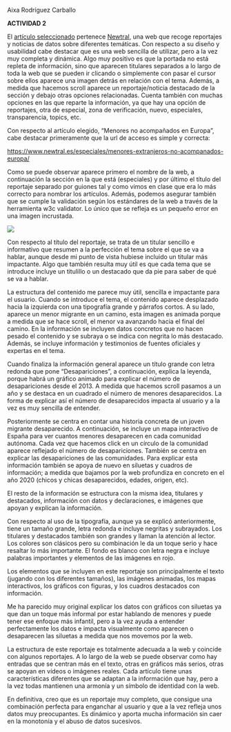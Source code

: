 ﻿Aixa Rodríguez Carballo

**ACTIVIDAD 2**

El [artículo seleccionado](https://www.newtral.es/especiales/menores-extranjeros-no-acompanados-europa/) pertenece [Newtral](https://www.newtral.es/), una web que recoge reportajes y noticias de datos sobre diferentes temáticas. Con respecto a su diseño y usabilidad cabe destacar que es una web sencilla de utilizar, pero a la vez muy completa y dinámica. Algo muy positivo es que la portada no está repleta de información, sino que aparecen titulares separados a lo largo de toda la web que se pueden ir clicando o simplemente con pasar el cursor sobre ellos aparece una imagen detrás en relación con el tema. Además, a medida que hacemos scroll aparece un reportaje/noticia destacado de la sección y debajo otras opciones relacionadas. Cuenta también con muchas opciones en las que reparte la información, ya que hay una opción de reportajes, otra de especial, zona de verificación, nuevo, especiales, transparencia, topics, etc.

Con respecto al artículo elegido, “Menores no acompañados en Europa”, cabe destacar primeramente que la url de acceso es simple y correcta:

<https://www.newtral.es/especiales/menores-extranjeros-no-acompanados-europa/>

Como se puede observar aparece primero el nombre de la web, a continuación la sección en la que está (especiales) y por último el título del reportaje separado por guiones tal y como vimos en clase que era lo más correcto para nombrar los artículos. Además, podemos asegurar también que se cumple la validación según los estándares de la web a través de la herramienta w3c validator. Lo único que se refleja es un pequeño error en una imagen incrustada.

![](Aspose.Words.713941b6-3fea-406c-8e86-a869deec6e76.001.png)

Con respecto al título del reportaje, se trata de un titular sencillo e informativo que resumen a la perfección el tema sobre el que se va a hablar, aunque desde mi punto de vista hubiese incluido un titular más impactante. Algo que también resulta muy útil es que cada tema que se introduce incluye un titulillo o un destacado que da pie para saber de qué se va a hablar.

La estructura del contenido me parece muy útil, sencilla e impactante para el usuario. Cuando se introduce el tema, el contenido aparece desplazado hacia la izquierda con una tipografía grande y párrafos cortos. A su lado, aparece un menor migrante en un camino, esta imagen es animada porque a medida que se hace scroll, el menor va avanzando hacia el final del camino. En la información se incluyen datos concretos que no hacen pesado el contenido y se subraya o se indica con negrita lo más destacado. Además, se incluye información y testimonios de fuentes oficiales y expertas en el tema.

Cuando finaliza la información general aparece un título grande con letra redonda que pone “Desapariciones”, a continuación, explica la leyenda, porque habrá un gráfico animado para explicar el número de desapariciones desde el 2013. A medida que hacemos scroll pasamos a un año y se destaca en un cuadrado el número de menores desaparecidos. La forma de explicar así el número de desaparecidos impacta al usuario y a la vez es muy sencilla de entender.

Posteriormente se centra en contar una historia concreta de un joven migrante desaparecido. A continuación, se incluye un mapa interactivo de España para ver cuantos menores desaparecen en cada comunidad autónoma. Cada vez que hacemos click en un círculo de la comunidad aparece reflejado el número de desapariciones. También se centra en explicar las desapariciones de las comunidades. Para explicar esta información también se apoya de nuevo en siluetas y cuadros de información; a medida que bajamos por la web profundiza en concreto en el año 2020 (chicos y chicas desaparecidos, edades, origen, etc).

El resto de la información se estructura con la misma idea, titulares y destacados, información con datos y declaraciones, e imágenes que apoyan y explican la información.

Con respecto al uso de la tipografía, aunque ya se explicó anteriormente, tiene un tamaño grande, letra redonda e incluye negritas y subrayados. Los titulares y destacados también son grandes y llaman la atención al lector. Los colores son clásicos pero su combinación le da un toque serio y hace resaltar lo más importante. El fondo es blanco con letra negra e incluye palabras importantes y elementos de las imágenes en rojo.

Los elementos que se incluyen en este reportaje son principalmente el texto (jugando con los diferentes tamaños), las imágenes animadas, los mapas interactivos, los gráficos con figuras, y los cuadros destacados con información.

Me ha parecido muy original explicar los datos con gráficos con siluetas ya que dan un toque más informal por estar hablando de menores y puede tener ese enfoque más infantil, pero a la vez ayuda a entender perfectamente los datos e impacta visualmente como aparecen o desaparecen las siluetas a medida que nos movemos por la web.

La estructura de este reportaje es totalmente adecuada a la web y coincide con algunos reportajes. A lo largo de la web se puede observar como hay entradas que se centran más en el texto, otras en gráficos más serios, otras se apoyan en vídeos o imágenes reales. Cada artículo tiene unas características diferentes que se adaptan a la información que hay, pero a la vez todas mantienen una armonía y un símbolo de identidad con la web.

En definitiva, creo que es un reportaje muy completo, que consigue una combinación perfecta para enganchar al usuario y que a la vez refleja unos datos muy preocupantes. Es dinámico y aporta mucha información sin caer en la monotonía y el abuso de datos sucesivos.






